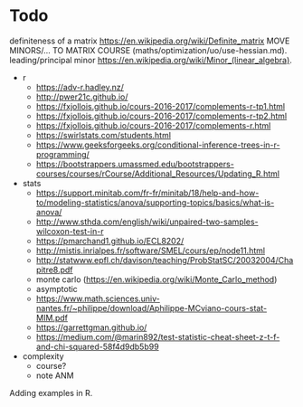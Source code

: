 # Todo

definiteness of a matrix
https://en.wikipedia.org/wiki/Definite_matrix
MOVE MINORS/... TO MATRIX COURSE
(maths/optimization/uo/use-hessian.md).
leading/principal minor https://en.wikipedia.org/wiki/Minor_(linear_algebra).

- r
  - https://adv-r.hadley.nz/
  - http://pwer21c.github.io/
  - https://fxjollois.github.io/cours-2016-2017/complements-r-tp1.html
  - https://fxjollois.github.io/cours-2016-2017/complements-r-tp2.html
  - https://fxjollois.github.io/cours-2016-2017/complements-r.html
  - https://swirlstats.com/students.html
  - https://www.geeksforgeeks.org/conditional-inference-trees-in-r-programming/
  - https://bootstrappers.umassmed.edu/bootstrappers-courses/courses/rCourse/Additional_Resources/Updating_R.html
- stats
  - https://support.minitab.com/fr-fr/minitab/18/help-and-how-to/modeling-statistics/anova/supporting-topics/basics/what-is-anova/
  - http://www.sthda.com/english/wiki/unpaired-two-samples-wilcoxon-test-in-r
  - https://pmarchand1.github.io/ECL8202/
  - http://mistis.inrialpes.fr/software/SMEL/cours/ep/node11.html
  - http://statwww.epfl.ch/davison/teaching/ProbStatSC/20032004/Chapitre8.pdf
  - monte carlo (https://en.wikipedia.org/wiki/Monte_Carlo_method)
  - asymptotic
  - https://www.math.sciences.univ-nantes.fr/~philippe/download/Aphilippe-MCviano-cours-stat-MIM.pdf
  - https://garrettgman.github.io/
  - https://medium.com/@marin892/test-statistic-cheat-sheet-z-t-f-and-chi-squared-58f4d9db5b99
- complexity
  - course?
  - note ANM

Adding examples in R.